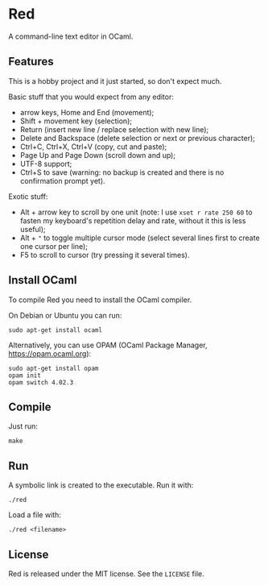 # Red

A command-line text editor in OCaml.

## Features

This is a hobby project and it just started, so don't expect much.

Basic stuff that you would expect from any editor:
- arrow keys, Home and End (movement);
- Shift + movement key (selection);
- Return (insert new line / replace selection with new line);
- Delete and Backspace (delete selection or next or previous character);
- Ctrl+C, Ctrl+X, Ctrl+V (copy, cut and paste);
- Page Up and Page Down (scroll down and up);
- UTF-8 support;
- Ctrl+S to save (warning: no backup is created and there is no confirmation
  prompt yet).

Exotic stuff:
- Alt + arrow key to scroll by one unit (note: I use `xset r rate 250 60`
  to fasten my keyboard's repetition delay and rate, without it this is less
  useful);
- Alt + `"` to toggle multiple cursor mode (select several lines first to
  create one cursor per line);
- F5 to scroll to cursor (try pressing it several times).

## Install OCaml

To compile Red you need to install the OCaml compiler.

On Debian or Ubuntu you can run:

    sudo apt-get install ocaml

Alternatively, you can use OPAM (OCaml Package Manager, https://opam.ocaml.org):

    sudo apt-get install opam
    opam init
    opam switch 4.02.3

## Compile

Just run:

    make

## Run

A symbolic link is created to the executable. Run it with:

    ./red

Load a file with:

    ./red <filename>

## License

Red is released under the MIT license.
See the `LICENSE` file.
